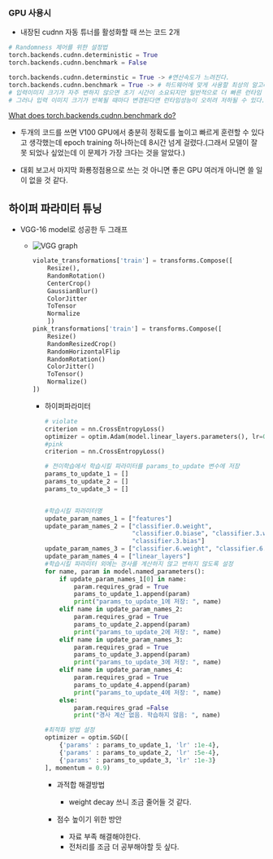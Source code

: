 ### GPU 사용시

- 내장된 cudnn 자동 튜너를 활성화할 때 쓰는 코드 2개

```python
# Randomness 제어를 위한 설정법
torch.backends.cudnn.deterministic = True 
torch.backends.cudnn.benchmark = False 

torch.backends.cudnn.determinstic = True -> #연산속도가 느려진다.
torch.backends.cudnn.benchmark = True -> # 하드웨어에 맞게 사용할 최상의 알고리즘을 찾는다.
# 입력이미지 크기가 자주 변하지 않으면 초기 시간이 소요되지만 일반적으로 더 빠른 런타임 효과를 볼 수 있다.
# 그러나 입력 이미지 크기가 반복될 때마다 변경된다면 런타임성능이 오히려 저하될 수 있다.
```

[What does torch.backends.cudnn.benchmark do?](https://discuss.pytorch.org/t/what-does-torch-backends-cudnn-benchmark-do/5936/7)

 - 두개의 코드를 쓰면 V100 GPU에서 충분히 정확도를 높이고 빠르게  훈련할 수 있다고 생각했는데 epoch training 하나하는데 8시간 넘게 걸렸다.(그래서 모델이 잘 못 되었나 싶었는데 이 문제가 가장 크다는 것을 알았다.)

 - 대회 보고서 마지막 화룡정점용으로 쓰는 것 아니면 좋은 GPU 여러개 아니면 쓸 일이 없을 것 같다.

    

## 하이퍼 파라미터 튜닝

- VGG-16 model로 성공한 두 그래프

  - ![VGG graph](https://user-images.githubusercontent.com/87477828/131382236-3d5520bc-7e5b-4caf-8ceb-b2fe1a2de7fe.png)

    ```python
    violate_transformations['train'] = transforms.Compose([
        Resize(),
        RandomRotation()
        CenterCrop()
        GaussianBlur()
        ColorJitter
        ToTensor
        Normalize
        ])
    pink_transformations['train'] = transforms.Compose([
        Resize()
        RandomResizedCrop()
        RandomHorizontalFlip
        RandomRotation()
        ColorJitter()
        ToTensor()
        Normalize()
    ])
    ```

    

    - 하이퍼파라미터

      ```python
      # violate
      criterion = nn.CrossEntropyLoss()
      optimizer = optim.Adam(model.linear_layers.parameters(), lr=0.01)
      #pink
      criterion = nn.CrossEntropyLoss()
      
      # 전이학습에서 학습시킬 파라미터를 params_to_update 변수에 저장
      params_to_update_1 = []
      params_to_update_2 = []
      params_to_update_3 = []
      
      
      #학습시킬 파라미터명
      update_param_names_1 = ["features"]
      update_param_names_2 = ["classifier.0.weight",
                              "classifier.0.biase", "classifier.3.weight",
                              "classifier.3.bias"]
      update_param_names_3 = ["classifier.6.weight", "classifier.6.bias"]
      update_param_names_4 = ["linear_layers"]
      #학습시킬 파라미터 외에는 경사를 계산하지 않고 변하지 않도록 설정
      for name, param in model.named_parameters():
          if update_param_names_1[0] in name:
              param.requires_grad = True
              params_to_update_1.append(param)
              print("params_to_update_1에 저장: ", name)
          elif name in update_param_names_2:
              param.requires_grad = True
              params_to_update_2.append(param)
              print("params_to_update_2에 저장: ", name)        
          elif name in update_param_names_3:
              param.requires_grad = True
              params_to_update_3.append(param)
              print("params_to_update_3에 저장: ", name) 
          elif name in update_param_names_4:
              param.requires_grad = True
              params_to_update_4.append(param)
              print("params_to_update_4에 저장: ", name)
          else:
              param.requires_grad =False
              print("경사 계산 없음. 학습하지 않음: ", name)
      
      #최적화 방법 설정
      optimizer = optim.SGD([
          {'params' : params_to_update_1, 'lr' :1e-4},
          {'params' : params_to_update_2, 'lr' :5e-4},
          {'params' : params_to_update_3, 'lr' :1e-3}
      ], momentum = 0.9)
      ```

      - 과적합 해결방법
        - weight decay 쓰니 조금 줄어들 것 같다.

      - 점수 높이기 위한 방안
        - 자료 부족 해결해야한다.
        - 전처리를 조금 더 공부해야할 듯 싶다.